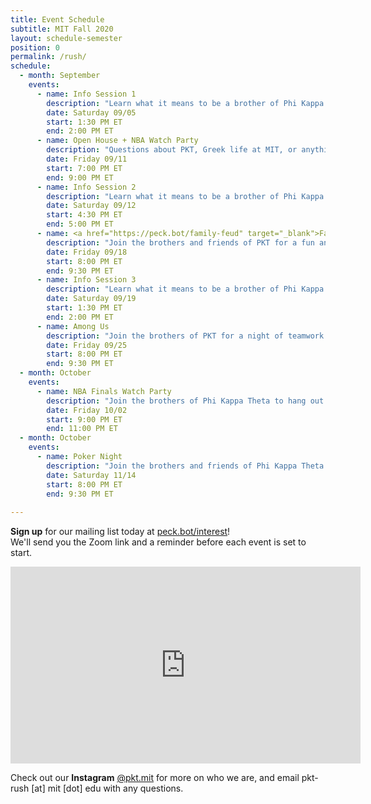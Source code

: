 ```yaml
---
title: Event Schedule
subtitle: MIT Fall 2020
layout: schedule-semester
position: 0
permalink: /rush/
schedule:
  - month: September
    events:
      - name: Info Session 1
        description: "Learn what it means to be a brother of Phi Kappa Theta as some upperclassmen share their personal journeys."
        date: Saturday 09/05
        start: 1:30 PM ET
        end: 2:00 PM ET
      - name: Open House + NBA Watch Party
        description: "Questions about PKT, Greek life at MIT, or anything else? Drop by to learn more and watch the playoffs with some brothers and friends before our next info session."
        date: Friday 09/11
        start: 7:00 PM ET
        end: 9:00 PM ET
      - name: Info Session 2
        description: "Learn what it means to be a brother of Phi Kappa Theta as some upperclassmen share their personal journeys."
        date: Saturday 09/12
        start: 4:30 PM ET
        end: 5:00 PM ET
      - name: <a href="https://peck.bot/family-feud" target="_blank">Family Feud Night</a>
        description: "Join the brothers and friends of PKT for a fun and laid-back Family Feud tournament! You're welcome to sign up as a team or as an individual. Do you have what it takes to emerge a champion?"
        date: Friday 09/18
        start: 8:00 PM ET
        end: 9:30 PM ET
      - name: Info Session 3
        description: "Learn what it means to be a brother of Phi Kappa Theta as some upperclassmen share their personal journeys."
        date: Saturday 09/19
        start: 1:30 PM ET
        end: 2:00 PM ET
      - name: Among Us
        description: "Join the brothers of PKT for a night of teamwork and betrayal. Among us is available for both smartphones and PC."
        date: Friday 09/25
        start: 8:00 PM ET
        end: 9:30 PM ET
  - month: October
    events:
      - name: NBA Finals Watch Party
        description: "Join the brothers of Phi Kappa Theta to hang out and watch Game 2 of the NBA Finals."
        date: Friday 10/02
        start: 9:00 PM ET
        end: 11:00 PM ET
  - month: October
    events:
      - name: Poker Night
        description: "Join the brothers and friends of Phi Kappa Theta for a fun and laid-back night of poker. Don't know how to play? Don't worry, we'll teach you! First timers through poker sharks welcome."
        date: Saturday 11/14
        start: 8:00 PM ET
        end: 9:30 PM ET
 
---
```

<p class="text-center"><strong>Sign up</strong> for our mailing list today at <a href="https://peck.bot/interest" target="_blank">peck.bot/interest</a>!<br>We'll send you the Zoom link and a reminder before each event is set to start.</p>

<p align="center"><iframe width="560" height="315" src="https://www.youtube.com/embed/nAZJzH3RyK0" frameborder="0" allow="accelerometer; autoplay; encrypted-media; gyroscope; picture-in-picture" allowfullscreen></iframe></p>

<p class="text-center">Check out our <strong>Instagram</strong> <a href="https://peck.bot/instagram" target="_blank">@pkt.mit</a>  for more on who we are, and email pkt-rush [at] mit [dot] edu with any questions.</p>

<!-- <p class="text-center">Call <strong>317-PKT-RIDE</strong> for a ride to our house during Rush!</p> -->
